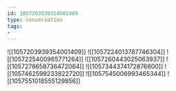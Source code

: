 ```yaml
---
id: 1057203939354001409
type: conversation
tags:
- 
---
```

![[1057203939354001409]]
![[1057224013787746304]]
![[1057225400965771264]]
![[1057260443025063937]]
![[1057278658736472064]]
![[1057344374172876800]]
![[1057462599233822720]]
![[1057545006993465344]]
![[1057551018555129856]]

